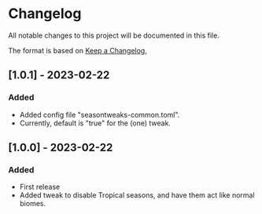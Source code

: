 # Changelog

All notable changes to this project will be documented in this file.

The format is based on [Keep a Changelog](https://keepachangelog.com/en/1.0.0/),

## [1.0.1] - 2023-02-22

### Added

- Added config file "seasontweaks-common.toml".
- Currently, default is "true" for the (one) tweak.


## [1.0.0] - 2023-02-22

### Added

- First release
- Added tweak to disable Tropical seasons, and have them act like normal biomes.